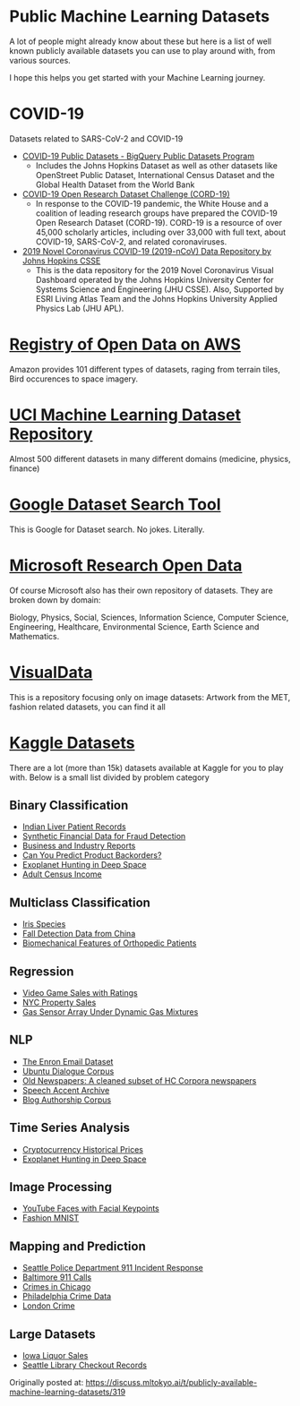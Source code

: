 # Public Machine Learning Datasets

A lot of people might already know about these but here is a list of well known publicly available datasets you can use to play around with, from various sources.

I hope this helps you get started with your Machine Learning journey.

# COVID-19
Datasets related to SARS-CoV-2 and COVID-19

* [COVID-19 Public Datasets - BigQuery Public Datasets Program](https://console.cloud.google.com/marketplace/details/bigquery-public-datasets/covid19-dataset-list?preview=bigquery-public-datasets)
  * Includes the Johns Hopkins Dataset as well as other datasets like OpenStreet Public Dataset, International Census Dataset and the Global Health Dataset from the World Bank
* [COVID-19 Open Research Dataset Challenge (CORD-19)](https://www.kaggle.com/allen-institute-for-ai/CORD-19-research-challenge)
  * In response to the COVID-19 pandemic, the White House and a coalition of leading research groups have prepared the COVID-19 Open Research Dataset (CORD-19). CORD-19 is a resource of over 45,000 scholarly articles, including over 33,000 with full text, about COVID-19, SARS-CoV-2, and related coronaviruses.
* [2019 Novel Coronavirus COVID-19 (2019-nCoV) Data Repository by Johns Hopkins CSSE](https://github.com/CSSEGISandData/COVID-19/tree/master/csse_covid_19_data)
  * This is the data repository for the 2019 Novel Coronavirus Visual Dashboard operated by the Johns Hopkins University Center for Systems Science and Engineering (JHU CSSE). Also, Supported by ESRI Living Atlas Team and the Johns Hopkins University Applied Physics Lab (JHU APL).

# [Registry of Open Data on AWS](https://registry.opendata.aws/)
Amazon provides 101 different types of datasets, raging from terrain tiles, Bird occurences to space imagery.

# [UCI Machine Learning Dataset Repository](https://archive.ics.uci.edu/ml/datasets.html)
Almost 500 different datasets in many different domains (medicine, physics, finance)

# [Google Dataset Search Tool](https://toolbox.google.com/datasetsearch)
This is Google for Dataset search. No jokes. Literally.

# [Microsoft Research Open Data](https://msropendata.com/)
Of course Microsoft also has their own repository of datasets. They are broken down by domain:

Biology, Physics, Social, Sciences, Information Science, Computer Science, Engineering, Healthcare, Environmental Science, Earth Science and Mathematics. 

# [VisualData](https://www.visualdata.io/)
This is a repository focusing only on image datasets: Artwork from the MET, fashion related datasets, you can find it all

# [Kaggle Datasets](http://kaggle.com/datasets)
There are a lot (more than 15k) datasets available at Kaggle for you to play with. Below is a small list divided by problem category

## Binary Classification
* [Indian Liver Patient Records](https://www.kaggle.com/uciml/indian-liver-patient-records)
* [Synthetic Financial Data for Fraud Detection](https://www.kaggle.com/ntnu-testimon/paysim1)
* [Business and Industry Reports](https://www.kaggle.com/census/business-and-industry-reports)
* [Can You Predict Product Backorders?](https://www.kaggle.com/tiredgeek/predict-bo-trial)
* [Exoplanet Hunting in Deep Space](https://www.kaggle.com/keplersmachines/kepler-labelled-time-series-data)
* [Adult Census Income](https://www.kaggle.com/uciml/adult-census-income)

## Multiclass Classification
* [Iris Species](https://www.kaggle.com/uciml/iris)
* [Fall Detection Data from China](https://www.kaggle.com/pitasr/falldata)
* [Biomechanical Features of Orthopedic Patients](https://www.kaggle.com/uciml/biomechanical-features-of-orthopedic-patients)

## Regression
* [Video Game Sales with Ratings](https://www.kaggle.com/rush4ratio/video-game-sales-with-ratings)
* [NYC Property Sales](https://www.kaggle.com/new-york-city/nyc-property-sales)
* [Gas Sensor Array Under Dynamic Gas Mixtures](https://www.kaggle.com/uciml/gas-sensor-array-under-dynamic-gas-mixtures)

## NLP
* [The Enron Email Dataset](https://www.kaggle.com/wcukierski/enron-email-dataset)
* [Ubuntu Dialogue Corpus](https://www.kaggle.com/rtatman/ubuntu-dialogue-corpus)
* [Old Newspapers: A cleaned subset of HC Corpora newspapers](https://www.kaggle.com/alvations/old-newspapers)
* [Speech Accent Archive](https://www.kaggle.com/rtatman/speech-accent-archive)
* [Blog Authorship Corpus](https://www.kaggle.com/rtatman/blog-authorship-corpus)

## Time Series Analysis
* [Cryptocurrency Historical Prices](https://www.kaggle.com/sudalairajkumar/cryptocurrencypricehistory)
* [Exoplanet Hunting in Deep Space](https://www.kaggle.com/keplersmachines/kepler-labelled-time-series-data)

## Image Processing
* [YouTube Faces with Facial Keypoints](https://www.kaggle.com/selfishgene/youtube-faces-with-facial-keypoints)
* [Fashion MNIST](https://www.kaggle.com/zalando-research/fashionmnist)

## Mapping and Prediction
* [Seattle Police Department 911 Incident Response](https://www.kaggle.com/sohier/seattle-police-department-911-incident-response)
* [Baltimore 911 Calls](https://www.kaggle.com/sohier/baltimore-911-calls)
* [Crimes in Chicago](https://www.kaggle.com/currie32/crimes-in-chicago)
* [Philadelphia Crime Data](https://www.kaggle.com/mchirico/philadelphiacrimedata)
* [London Crime](https://www.kaggle.com/jboysen/london-crime)

## Large Datasets
* [Iowa Liquor Sales](https://www.kaggle.com/residentmario/iowa-liquor-sales)
* [Seattle Library Checkout Records](https://www.kaggle.com/seattle-public-library/seattle-library-checkout-records)

Originally posted at: 
https://discuss.mltokyo.ai/t/publicly-available-machine-learning-datasets/319
